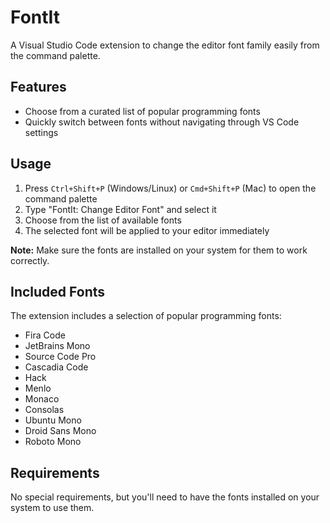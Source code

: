 # FontIt

A Visual Studio Code extension to change the editor font family easily from the command palette.

## Features

- Choose from a curated list of popular programming fonts
- Quickly switch between fonts without navigating through VS Code settings

## Usage

1. Press `Ctrl+Shift+P` (Windows/Linux) or `Cmd+Shift+P` (Mac) to open the command palette
2. Type "FontIt: Change Editor Font" and select it
3. Choose from the list of available fonts
4. The selected font will be applied to your editor immediately

**Note:** Make sure the fonts are installed on your system for them to work correctly.

## Included Fonts

The extension includes a selection of popular programming fonts:

- Fira Code
- JetBrains Mono
- Source Code Pro
- Cascadia Code
- Hack
- Menlo
- Monaco
- Consolas
- Ubuntu Mono
- Droid Sans Mono
- Roboto Mono

## Requirements

No special requirements, but you'll need to have the fonts installed on your system to use them.
